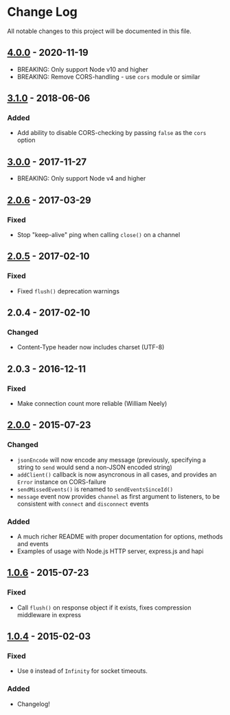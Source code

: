 # Change Log
All notable changes to this project will be documented in this file.

## [4.0.0] - 2020-11-19
- BREAKING: Only support Node v10 and higher
- BREAKING: Remove CORS-handling - use `cors` module or similar

## [3.1.0] - 2018-06-06
### Added
- Add ability to disable CORS-checking by passing `false` as the `cors` option

## [3.0.0] - 2017-11-27
- BREAKING: Only support Node v4 and higher

## [2.0.6] - 2017-03-29
### Fixed
- Stop "keep-alive" ping when calling `close()` on a channel

## [2.0.5] - 2017-02-10
### Fixed
- Fixed `flush()` deprecation warnings

## 2.0.4 - 2017-02-10
### Changed
- Content-Type header now includes charset (UTF-8)

## 2.0.3 - 2016-12-11
### Fixed
- Make connection count more reliable (William Neely)

## [2.0.0] - 2015-07-23
### Changed
- `jsonEncode` will now encode any message (previously, specifying a string to `send` would send a non-JSON encoded string)
- `addClient()` callback is now asyncronous in all cases, and provides an `Error` instance on CORS-failure
- `sendMissedEvents()` is renamed to `sendEventsSinceId()`
- `message` event now provides `channel` as first argument to listeners, to be consistent with `connect` and `disconnect` events

### Added
- A much richer README with proper documentation for options, methods and events
- Examples of usage with Node.js HTTP server, express.js and hapi

## [1.0.6] - 2015-07-23
### Fixed
- Call `flush()` on response object if it exists, fixes compression middleware in express

## [1.0.4] - 2015-02-03
### Fixed
- Use `0` instead of `Infinity` for socket timeouts.

### Added
- Changelog!

[4.0.0]: https://github.com/rexxars/sse-channel/compare/v3.1.0...v4.0.0
[3.1.0]: https://github.com/rexxars/sse-channel/compare/v3.0.0...v3.1.0
[3.0.0]: https://github.com/rexxars/sse-channel/compare/v2.0.6...v3.0.0
[2.0.6]: https://github.com/rexxars/sse-channel/compare/v2.0.5...v2.0.6
[2.0.5]: https://github.com/rexxars/sse-channel/compare/v2.0.4...v2.0.5
[2.0.0]: https://github.com/rexxars/sse-channel/compare/1.0.6...2.0.0
[1.0.6]: https://github.com/rexxars/sse-channel/compare/1.0.4...1.0.6
[1.0.4]: https://github.com/rexxars/sse-channel/compare/1.0.3...1.0.4
